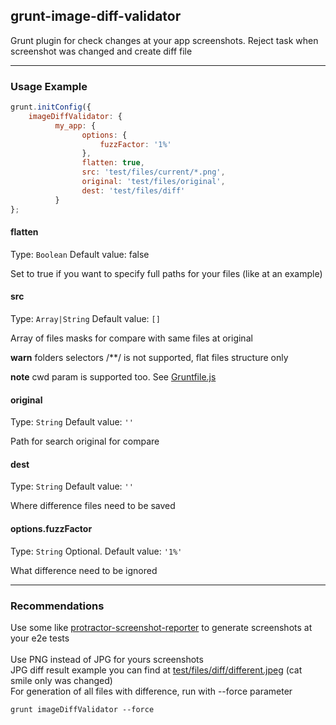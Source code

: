 ## grunt-image-diff-validator

Grunt plugin for check changes at your app screenshots. 
Reject task when screenshot was changed and create diff file

___
### Usage Example

```js
grunt.initConfig({
    imageDiffValidator: {
          my_app: {
                options: {
                    fuzzFactor: '1%'
                },
                flatten: true,
                src: 'test/files/current/*.png',
                original: 'test/files/original',
                dest: 'test/files/diff'
          }
};
```

#### flatten
Type: `Boolean`
Default value: false

Set to true if you want to specify full paths for your files (like at an example)

#### src
Type: `Array|String`
Default value: `[]`

Array of files masks for compare with same files at original
<br/>

**warn** folders selectors /**/ is not supported, flat files structure only<br/>

**note** cwd param is supported too. See <a href="https://github.com/el-fuego/grunt-image-diff-validator/blob/master/Gruntfile.js">Gruntfile.js</a>


#### original
Type: `String`
Default value: `''`

Path for search original for compare


#### dest
Type: `String`
Default value: `''`

Where difference files need to be saved


#### options.fuzzFactor
Type: `String`
Optional. Default value: `'1%'`

What difference need to be ignored

___
### Recommendations
Use some like <a href="https://github.com/swissmanu/protractor-screenshot-reporter">protractor-screenshot-reporter</a> to generate screenshots at your e2e tests<br />
<br />
Use PNG instead of JPG for yours screenshots<br />
JPG diff result example you can find at <a href="https://github.com/el-fuego/grunt-image-diff-validator/blob/master/test/files/diff/different.jpeg">test/files/diff/different.jpeg</a> (cat smile only was changed)
<br />
For generation of all files with difference, run with --force parameter

```
grunt imageDiffValidator --force
```
